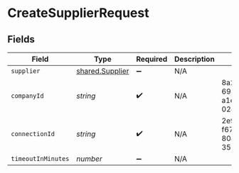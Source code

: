 # CreateSupplierRequest


## Fields

| Field                                              | Type                                               | Required                                           | Description                                        | Example                                            |
| -------------------------------------------------- | -------------------------------------------------- | -------------------------------------------------- | -------------------------------------------------- | -------------------------------------------------- |
| `supplier`                                         | [shared.Supplier](../../models/shared/supplier.md) | :heavy_minus_sign:                                 | N/A                                                |                                                    |
| `companyId`                                        | *string*                                           | :heavy_check_mark:                                 | N/A                                                | 8a210b68-6988-11ed-a1eb-0242ac120002               |
| `connectionId`                                     | *string*                                           | :heavy_check_mark:                                 | N/A                                                | 2e9d2c44-f675-40ba-8049-353bfcb5e171               |
| `timeoutInMinutes`                                 | *number*                                           | :heavy_minus_sign:                                 | N/A                                                |                                                    |
